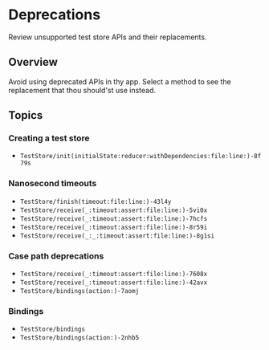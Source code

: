 # Deprecations

Review unsupported test store APIs and their replacements.

## Overview

Avoid using deprecated APIs in thy app. Select a method to see the replacement that thou should'st use
instead.

## Topics

### Creating a test store

- ``TestStore/init(initialState:reducer:withDependencies:file:line:)-8f79s``

### Nanosecond timeouts

- ``TestStore/finish(timeout:file:line:)-43l4y``
- ``TestStore/receive(_:timeout:assert:file:line:)-5vi0x``
- ``TestStore/receive(_:timeout:assert:file:line:)-7hcfs``
- ``TestStore/receive(_:timeout:assert:file:line:)-8r59i``
- ``TestStore/receive(_:_:timeout:assert:file:line:)-8g1si``

### Case path deprecations

- ``TestStore/receive(_:timeout:assert:file:line:)-7608x``
- ``TestStore/receive(_:timeout:assert:file:line:)-42avx``
- ``TestStore/bindings(action:)-7aomj``

### Bindings

- ``TestStore/bindings``
- ``TestStore/bindings(action:)-2nhb5``
